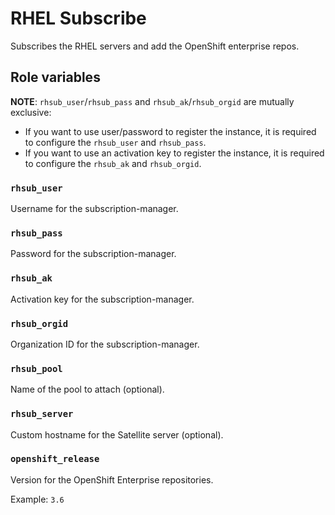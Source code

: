 RHEL Subscribe
==============

Subscribes the RHEL servers and add the OpenShift enterprise repos.

Role variables
--------------

**NOTE**: `rhsub_user`/`rhsub_pass` and `rhsub_ak`/`rhsub_orgid` are mutually exclusive:
* If you want to use user/password to register the instance, it is required to
configure the `rhsub_user` and `rhsub_pass`.
* If you want to use an activation key to register the instance, it is required to
configure the `rhsub_ak` and `rhsub_orgid`.

### `rhsub_user`

Username for the subscription-manager.

### `rhsub_pass`

Password for the subscription-manager.

### `rhsub_ak`

Activation key for the subscription-manager.

### `rhsub_orgid`

Organization ID for the subscription-manager.

### `rhsub_pool`

Name of the pool to attach (optional).

### `rhsub_server`

Custom hostname for the Satellite server (optional).

### `openshift_release`

Version for the OpenShift Enterprise repositories.

Example: `3.6`
